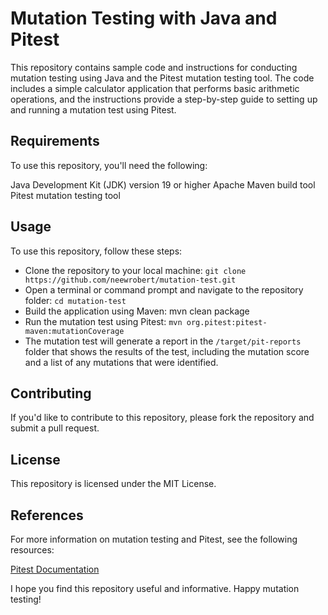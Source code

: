 # Mutation Testing with Java and Pitest
This repository contains sample code and instructions for conducting mutation testing using Java and the Pitest mutation testing tool. The code includes a simple calculator application that performs basic arithmetic operations, and the instructions provide a step-by-step guide to setting up and running a mutation test using Pitest.


## Requirements
To use this repository, you'll need the following:

Java Development Kit (JDK) version 19 or higher
Apache Maven build tool
Pitest mutation testing tool

## Usage
To use this repository, follow these steps:


* Clone the repository to your local machine: `git clone https://github.com/neewrobert/mutation-test.git`
* Open a terminal or command prompt and navigate to the repository folder: `cd mutation-test`
* Build the application using Maven: mvn clean package
* Run the mutation test using Pitest: `mvn org.pitest:pitest-maven:mutationCoverage`
* The mutation test will generate a report in the `/target/pit-reports` folder that shows the results of the test, including the mutation score and a list of any mutations that were identified.

## Contributing
If you'd like to contribute to this repository, please fork the repository and submit a pull request.

## License
This repository is licensed under the MIT License.

## References
For more information on mutation testing and Pitest, see the following resources:

[Pitest Documentation](https://pitest.org/quickstart/basic_concepts/)

I hope you find this repository useful and informative. Happy mutation testing!
